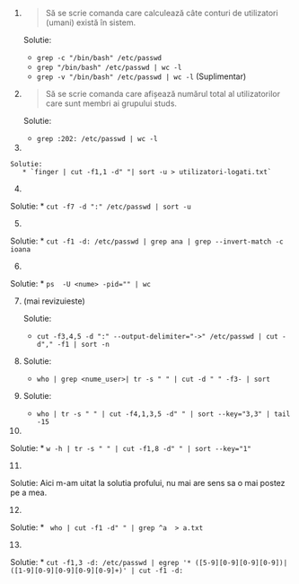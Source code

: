 1. > Să se scrie comanda care calculează câte conturi de utilizatori 
   > (umani) există în sistem. 

   Solutie:
      * `grep -c "/bin/bash" /etc/passwd`
      * `grep "/bin/bash" /etc/passwd | wc -l`
      * `grep -v "/bin/bash" /etc/passwd | wc -l` (Suplimentar)

2. > Să se scrie comanda care afișează numărul total al utilizatorilor 
   > care sunt membri ai grupului studs. 

   Solutie:
      * `grep :202: /etc/passwd | wc -l`

3. 

    Solutie:
       * `finger | cut -f1,1 -d" "| sort -u > utilizatori-logati.txt`

4.

   Solutie:
      * `cut -f7 -d ":" /etc/passwd | sort -u`

5.

   Solutie:
      * `cut -f1 -d: /etc/passwd | grep ana | grep --invert-match -c ioana`


6.

   Solutie:
      * `ps  -U <nume> -pid="" | wc `

7. (mai revizuieste)

   Solutie:
      * `cut -f3,4,5 -d ":" --output-delimiter="->" /etc/passwd | cut -d"," -f1 | sort -n`

8.
   Solutie:
      * `who | grep <nume_user>| tr -s " " | cut -d " " -f3- | sort`

9.
   Solutie:
      * `who | tr -s " " | cut -f4,1,3,5 -d" " | sort --key="3,3" | tail -15`

10. 
   Solutie:
      * `w -h | tr -s " " | cut -f1,8 -d" " | sort --key="1"` 

11.
   Solutie: 
      Aici m-am uitat la solutia profului, nu mai are sens sa o 
      mai postez pe a mea.

12.
   Solutie: 
      * ` who | cut -f1 -d" " | grep ^a  > a.txt`

13.
   Solutie:
      * `cut -f1,3 -d: /etc/passwd | egrep '* ([5-9][0-9][0-9][0-9])|([1-9][0-9][0-9][0-9][0-9]+)' | cut -f1 -d:
      `
